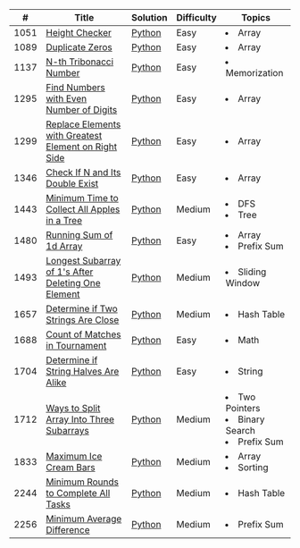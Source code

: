 | #    | Title                                                                                                                                      | Solution                                                               | Difficulty | Topics                                                         |
|------|--------------------------------------------------------------------------------------------------------------------------------------------|------------------------------------------------------------------------|------------|----------------------------------------------------------------|
| 1051 | [Height Checker](https://leetcode.com/problems/height-checker/)                                                                            | [Python](1051.Height_Checker.py)                                       | Easy       | <li>Array</li>                                                 |  
| 1089 | [Duplicate Zeros](https://leetcode.com/problems/duplicate-zeros/)                                                                          | [Python](1089.Duplicate_Zeros.py)                                      | Easy       | <li>Array</li>                                                 | 
| 1137 | [N-th Tribonacci Number](https://leetcode.com/problems/n-th-tribonacci-number/)                                                            | [Python](1137.N-th_Tribonacci_Number.py)                               | Easy       | <li>Memorization</li>                                          |
| 1295 | [Find Numbers with Even Number of Digits](https://leetcode.com/problems/find-numbers-with-even-number-of-digits/)                          | [Python](1295.Find_Numbers_with_Even_Number_of_Digits.py)              | Easy       | <li>Array</li>                                                 | 
| 1299 | [Replace Elements with Greatest Element on Right Side](https://leetcode.com/problems/replace-elements-with-greatest-element-on-right-side/)| [Python](1299.Replace_Elements_with_Greatest_Element_on_Right_Side.py) | Easy       | <li>Array</li>                                                 |
| 1346 | [Check If N and Its Double Exist](https://leetcode.com/problems/check-if-n-and-its-double-exist/)                                          | [Python](1346.Check_If_N_and_Its_Double_Exist.py)                      | Easy       | <li>Array</li>                                                 |
| 1443 | [Minimum Time to Collect All Apples in a Tree](https://leetcode.com/problems/minimum-time-to-collect-all-apples-in-a-tree/)                | [Python](1443.Minimum_Time_to_Collect_All_Apples_in_a_Tree.py)         | Medium     | <li>DFS</li><li>Tree</li>                                      |
| 1480 | [Running Sum of 1d Array](https://leetcode.com/problems/running-sum-of-1d-array/)                                                          | [Python](1480.Running_Sum_of_1d_Array.py)                              | Easy       | <li>Array</li><li>Prefix Sum</li>                              |
| 1493 | [Longest Subarray of 1's After Deleting One Element](https://leetcode.com/problems/longest-subarray-of-1s-after-deleting-one-element/)     | [Python](1493.Longest_Subarray_of_1's_After_Deleting_One_Element.py)   | Medium     | <li>Sliding Window</li>                                        |
| 1657 | [Determine if Two Strings Are Close](https://leetcode.com/problems/determine-if-two-strings-are-close/)                                    | [Python](1657.Determine_if_Two_Strings_Are_Close.py)                   | Medium     | <li>Hash Table</li>                                            |
| 1688 | [Count of Matches in Tournament](https://leetcode.com/problems/count-of-matches-in-tournament/)                                            | [Python](1688.Count_of_Matches_in_Tournament.py)                       | Easy       | <li>Math</li>                                                  |  
| 1704 | [Determine if String Halves Are Alike](https://leetcode.com/problems/determine-if-string-halves-are-alike)                                 | [Python](1704.Determine_if_String_Halves_Are_Alike.py)                 | Easy       | <li>String</li>                                                |
| 1712 | [Ways to Split Array Into Three Subarrays](https://leetcode.com/problems/ways-to-split-array-into-three-subarrays)                         | [Python](1712.Ways_to_Split_Array_Into_Three_Subarrays.py)             | Medium     | <li>Two Pointers</li><li>Binary Search</li><li>Prefix Sum</li> |
| 1833 | [Maximum Ice Cream Bars](https://leetcode.com/problems/maximum-ice-cream-bars)                                                             | [Python](1833.Maximum_Ice_Cream_Bars.py)                               | Medium     | <li>Array</li><li>Sorting</li>                                 |
| 2244 | [Minimum Rounds to Complete All Tasks](https://leetcode.com/problems/minimum-rounds-to-complete-all-tasks)                                 | [Python](2244.Minimum_Rounds_to_Complete_All_Tasks.py)                 | Medium     | <li>Hash Table</li>                                            |
| 2256 | [Minimum Average Difference](https://leetcode.com/problems/minimum-average-difference)                                                     | [Python](2256.Minimum_Average_Difference.py)                           | Medium     | <li>Prefix Sum</li>                                            |  
